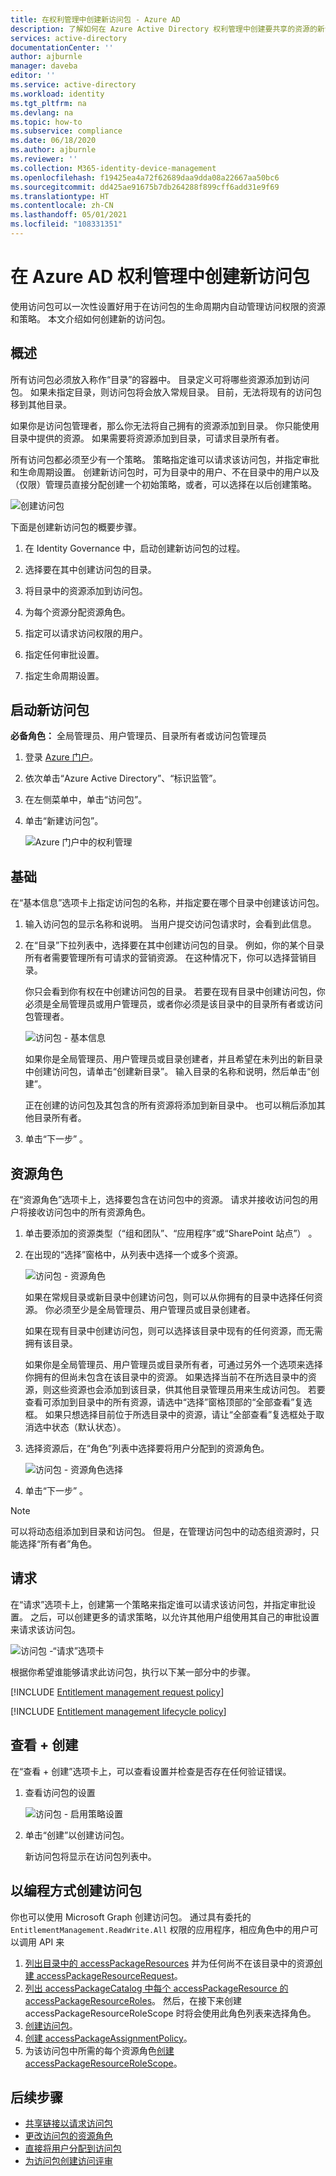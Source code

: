 ```yaml
---
title: 在权利管理中创建新访问包 - Azure AD
description: 了解如何在 Azure Active Directory 权利管理中创建要共享的资源的新访问包。
services: active-directory
documentationCenter: ''
author: ajburnle
manager: daveba
editor: ''
ms.service: active-directory
ms.workload: identity
ms.tgt_pltfrm: na
ms.devlang: na
ms.topic: how-to
ms.subservice: compliance
ms.date: 06/18/2020
ms.author: ajburnle
ms.reviewer: ''
ms.collection: M365-identity-device-management
ms.openlocfilehash: f19425ea4a72f62689daa9dda08a22667aa50bc6
ms.sourcegitcommit: dd425ae91675b7db264288f899cff6add31e9f69
ms.translationtype: HT
ms.contentlocale: zh-CN
ms.lasthandoff: 05/01/2021
ms.locfileid: "108331351"
---
```

# <a name="create-a-new-access-package-in-azure-ad-entitlement-management"></a>在 Azure AD 权利管理中创建新访问包

使用访问包可以一次性设置好用于在访问包的生命周期内自动管理访问权限的资源和策略。 本文介绍如何创建新的访问包。

## <a name="overview"></a>概述

所有访问包必须放入称作“目录”的容器中。 目录定义可将哪些资源添加到访问包。 如果未指定目录，则访问包将会放入常规目录。 目前，无法将现有的访问包移到其他目录。

如果你是访问包管理者，那么你无法将自己拥有的资源添加到目录。 你只能使用目录中提供的资源。 如果需要将资源添加到目录，可请求目录所有者。

所有访问包都必须至少有一个策略。 策略指定谁可以请求该访问包，并指定审批和生命周期设置。 创建新访问包时，可为目录中的用户、不在目录中的用户以及（仅限）管理员直接分配创建一个初始策略，或者，可以选择在以后创建策略。

![创建访问包](./media/entitlement-management-access-package-create/access-package-create.png)

下面是创建新访问包的概要步骤。

1. 在 Identity Governance 中，启动创建新访问包的过程。

1. 选择要在其中创建访问包的目录。

1. 将目录中的资源添加到访问包。

1. 为每个资源分配资源角色。

1. 指定可以请求访问权限的用户。

1. 指定任何审批设置。

1. 指定生命周期设置。

## <a name="start-new-access-package"></a>启动新访问包

**必备角色：** 全局管理员、用户管理员、目录所有者或访问包管理员

1. 登录 [Azure 门户](https://portal.azure.com)。

1. 依次单击“Azure Active Directory”、“标识监管”。  

1. 在左侧菜单中，单击“访问包”。 

1. 单击“新建访问包”。 
   
    ![Azure 门户中的权利管理](./media/entitlement-management-shared/access-packages-list.png)

## <a name="basics"></a>基础

在“基本信息”选项卡上指定访问包的名称，并指定要在哪个目录中创建该访问包。

1. 输入访问包的显示名称和说明。 当用户提交访问包请求时，会看到此信息。

1. 在“目录”下拉列表中，选择要在其中创建访问包的目录。 例如，你的某个目录所有者需要管理所有可请求的营销资源。 在这种情况下，你可以选择营销目录。

    你只会看到你有权在中创建访问包的目录。 若要在现有目录中创建访问包，你必须是全局管理员或用户管理员，或者你必须是该目录中的目录所有者或访问包管理者。

    ![访问包 - 基本信息](./media/entitlement-management-access-package-create/basics.png)

    如果你是全局管理员、用户管理员或目录创建者，并且希望在未列出的新目录中创建访问包，请单击“创建新目录”。 输入目录的名称和说明，然后单击“创建”。

    正在创建的访问包及其包含的所有资源将添加到新目录中。 也可以稍后添加其他目录所有者。

1. 单击“下一步”  。

## <a name="resource-roles"></a>资源角色

在“资源角色”选项卡上，选择要包含在访问包中的资源。 请求并接收访问包的用户将接收访问包中的所有资源角色。

1. 单击要添加的资源类型（“组和团队”、“应用程序”或“SharePoint 站点”）  。

1. 在出现的“选择”窗格中，从列表中选择一个或多个资源。

    ![访问包 - 资源角色](./media/entitlement-management-access-package-create/resource-roles.png)

    如果在常规目录或新目录中创建访问包，则可以从你拥有的目录中选择任何资源。 你必须至少是全局管理员、用户管理员或目录创建者。

    如果在现有目录中创建访问包，则可以选择该目录中现有的任何资源，而无需拥有该目录。

    如果你是全局管理员、用户管理员或目录所有者，可通过另外一个选项来选择你拥有的但尚未包含在该目录中的资源。 如果选择当前不在所选目录中的资源，则这些资源也会添加到该目录，供其他目录管理员用来生成访问包。 若要查看可添加到目录中的所有资源，请选中“选择”窗格顶部的“全部查看”复选框。 如果只想选择目前位于所选目录中的资源，请让“全部查看”复选框处于取消选中状态（默认状态）。

1. 选择资源后，在“角色”列表中选择要将用户分配到的资源角色。

    ![访问包 - 资源角色选择](./media/entitlement-management-access-package-create/resource-roles-role.png)

1. 单击“下一步”  。

>[!NOTE]
>可以将动态组添加到目录和访问包。 但是，在管理访问包中的动态组资源时，只能选择“所有者”角色。

## <a name="requests"></a>请求

在“请求”选项卡上，创建第一个策略来指定谁可以请求该访问包，并指定审批设置。 之后，可以创建更多的请求策略，以允许其他用户组使用其自己的审批设置来请求该访问包。

![访问包 -“请求”选项卡](./media/entitlement-management-access-package-create/requests.png)

根据你希望谁能够请求此访问包，执行以下某一部分中的步骤。

[!INCLUDE [Entitlement management request policy](../../../includes/active-directory-entitlement-management-request-policy.md)]

[!INCLUDE [Entitlement management lifecycle policy](../../../includes/active-directory-entitlement-management-lifecycle-policy.md)]

## <a name="review--create"></a>查看 + 创建

在“查看 + 创建”选项卡上，可以查看设置并检查是否存在任何验证错误。

1. 查看访问包的设置

    ![访问包 - 启用策略设置](./media/entitlement-management-access-package-create/review-create.png)

1. 单击“创建”以创建访问包。

    新访问包将显示在访问包列表中。

## <a name="creating-an-access-package-programmatically"></a>以编程方式创建访问包

你也可以使用 Microsoft Graph 创建访问包。  通过具有委托的 `EntitlementManagement.ReadWrite.All` 权限的应用程序，相应角色中的用户可以调用 API 来

1. [列出目录中的 accessPackageResources](/graph/api/accesspackagecatalog-list?tabs=http&view=graph-rest-beta&preserve-view=true) 并为任何尚不在该目录中的资源[创建 accessPackageResourceRequest](/graph/api/accesspackageresourcerequest-post?tabs=http&view=graph-rest-beta&preserve-view=true)。
1. [列出 accessPackageCatalog 中每个 accessPackageResource 的 accessPackageResourceRoles](/graph/api/accesspackage-list-accesspackageresourcerolescopes?tabs=http&view=graph-rest-beta&preserve-view=true)。 然后，在接下来创建 accessPackageResourceRoleScope 时将会使用此角色列表来选择角色。
1. [创建访问包](/graph/tutorial-access-package-api)。
1. [创建 accessPackageAssignmentPolicy](/graph/api/accesspackageassignmentpolicy-post?tabs=http&view=graph-rest-beta&preserve-view=true)。
1. 为该访问包中所需的每个资源角色[创建 accessPackageResourceRoleScope](/graph/api/accesspackage-post-accesspackageresourcerolescopes?tabs=http&view=graph-rest-beta&preserve-view=true)。

## <a name="next-steps"></a>后续步骤

- [共享链接以请求访问包](entitlement-management-access-package-settings.md)
- [更改访问包的资源角色](entitlement-management-access-package-resources.md)
- [直接将用户分配到访问包](entitlement-management-access-package-assignments.md)
- [为访问包创建访问评审](entitlement-management-access-reviews-create.md)
